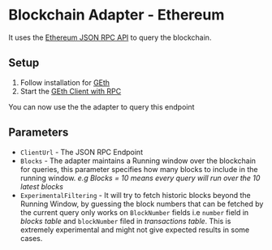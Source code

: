 # Blockchain Adapter - Ethereum

It uses the [Ethereum JSON RPC API](https://ethereum.org/en/developers/docs/apis/json-rpc/) to query the blockchain.



## Setup

1. Follow installation for [GEth](https://geth.ethereum.org/)
2. Start the [GEth Client with RPC](https://geth.ethereum.org/docs/rpc/server)

You can now use the the adapter to query this endpoint

## Parameters

 - `ClientUrl` - The JSON RPC Endpoint
 - `Blocks` - The adapter maintains a Running window over the blockchain for queries, this parameter specifies how many blocks to include in the running window. 
       _e.g Blocks = 10 means every query will run over the 10 latest blocks_
 - `ExperimentalFiltering` - It will try to fetch historic blocks beyond the Running Window, by guessing the block numbers that can be fetched by the current query only works on `BlockNumber` fields i.e `number` field in _blocks table_  and `blockNumber` filed in _transactions table_. This is extremely experimental and might not give expected results in some cases.
 
      
         
 

